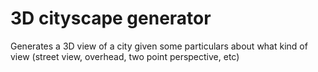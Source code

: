 # 3D cityscape generator

Generates a 3D view of a city given some particulars about what kind of view (street view, overhead, two point perspective, etc)
